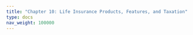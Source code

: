 ```yaml
---
title: "Chapter 10: Life Insurance Products, Features, and Taxation"
type: docs
nav_weight: 100000
---
```

